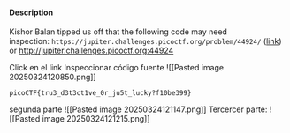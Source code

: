 #### Description

Kishor Balan tipped us off that the following code may need inspection: `https://jupiter.challenges.picoctf.org/problem/44924/` ([link](https://jupiter.challenges.picoctf.org/problem/44924/)) or http://jupiter.challenges.picoctf.org:44924

Click en el link
Inspeccionar código fuente 
![[Pasted image 20250324120850.png]]

```
picoCTF{tru3_d3t3ct1ve_0r_ju5t_lucky?f10be399}
```
segunda parte 
![[Pasted image 20250324121147.png]]
Tercercer parte:
![[Pasted image 20250324121215.png]]